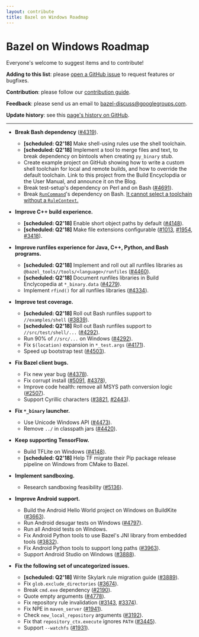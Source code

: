```yaml
---
layout: contribute
title: Bazel on Windows Roadmap
---
```


# Bazel on Windows Roadmap

Everyone's welcome to suggest items and to contribute!

**Adding to this list**: please [open a GitHub
issue](https://github.com/bazelbuild/bazel/issues/new) to request features or
bugfixes.

**Contribution**: please follow our [contribution guide](/contributing.html).

**Feedback**: please send us an email to
<a href="mailto:bazel-discuss@googlegroups.com">bazel-discuss@googlegroups.com</a>.

**Update history**: see this [page's history on
GitHub](https://github.com/bazelbuild/bazel-website/commits/master/roadmaps/windows.md).

---

*   **Break Bash dependency**
    ([#4319](https://github.com/bazelbuild/bazel/issues/4319)).
    *   **[scheduled: Q2'18]** Make shell-using rules use the shell toolchain.
    *   **[scheduled: Q2'18]** Implement a tool to merge files and text, to
        break dependency on bintools when creating `py_binary` stub.
    *   Create example project on GitHub showing how to write a custom shell
        toolchain for local and remote builds, and how to override the default
        toolchain. Link to this project from the Build Encyclopdia or the User
        Manual, and announce it on the Blog.
    *   Break test-setup's dependency on Perl and on Bash
        ([#4691](https://github.com/bazelbuild/bazel/issues/4691)).
    *   Break
        [`RunCommand`](https://github.com/bazelbuild/bazel/blob/cc0f41dccc55bb1380b10cc65281632676192a8d/src/main/java/com/google/devtools/build/lib/runtime/commands/RunCommand.java#L455)'s
        dependency on Bash. [It cannot select a toolchain without a
        `RuleContext`.](https://groups.google.com/d/msg/bazel-discuss/pYJoWFfkyAE/iwpzfXlVCQAJ)

*   **Improve C++ build experience.**
    *   **[scheduled: Q2'18]** Enable short object paths by default
        ([#4148](https://github.com/bazelbuild/bazel/issues/4148)).
    *   **[scheduled: Q2'18]** Make file extensions configurable
        ([#1013](https://github.com/bazelbuild/bazel/issues/1013),
        [#1954](https://github.com/bazelbuild/bazel/issues/1954),
        [#3418](https://github.com/bazelbuild/bazel/issues/3418)).

*   **Improve runfiles experience for Java, C++, Python, and Bash programs.**
    *   **[scheduled: Q2'18]** Implement and roll out all runfiles libraries as
        `@bazel_tools//tools/<language>/runfiles`
        ([#4460](https://github.com/bazelbuild/bazel/issues/4460)).
    *   **[scheduled: Q2'18]** Document runfiles libraries in Build Enclycopedia
        at `*_binary.data`
        ([#4279](https://github.com/bazelbuild/bazel/issues/4279)).
    *   Implement `rfind()` for all runfiles libraries
        ([#4334](https://github.com/bazelbuild/bazel/issues/4334)).

*   **Improve test coverage.**
    *   **[scheduled: Q2'18]** Roll out Bash runfiles support to
        `//examples/shell`
        ([#3839](https://github.com/bazelbuild/bazel/issues/3839)).
    *   **[scheduled: Q2'18]** Roll out Bash runfiles support to
        `//src/test/shell/...`
        ([#4292](https://github.com/bazelbuild/bazel/issues/4292)).
    *   Run 90% of `//src/...` on Windows
        ([#4292](https://github.com/bazelbuild/bazel/issues/4292)).
    *   Fix `$(location)` expansion in `*_test.args`
        ([#4171](https://github.com/bazelbuild/bazel/issues/4171)).
    *   Speed up bootstrap test
        ([#4503](https://github.com/bazelbuild/bazel/issues/4503)).

*   **Fix Bazel client bugs.**
    *   Fix new year bug
        ([#4378](https://github.com/bazelbuild/bazel/issues/4378)).
    *   Fix corrupt install
        ([#5091](https://github.com/bazelbuild/bazel/issues/5091),
        [#4378](https://github.com/bazelbuild/bazel/issues/4378)),
    *   Improve code health: remove all MSYS path conversion logic
        ([#2507](https://github.com/bazelbuild/bazel/issues/2507)).
    *   Support Cyrillic characters
        ([#3821](https://github.com/bazelbuild/bazel/issues/3821),
        [#2443](https://github.com/bazelbuild/bazel/issues/2443)).

*   **Fix `*_binary` launcher.**
    *   Use Unicode Windows API
        ([#4473](https://github.com/bazelbuild/bazel/issues/4473)).
    *   Remove `../` in classpath jars
        ([#4420](https://github.com/bazelbuild/bazel/issues/4420)).

*   **Keep supporting TensorFlow.**
    *   Build TFLite on Windows
        ([#4148](https://github.com/bazelbuild/bazel/issues/4148)).
    *   **[scheduled: Q2'18]** Help TF migrate their Pip package release
        pipeline on Windows from CMake to Bazel.

*   **Implement sandboxing.**
    *   Research sandboxing feasibility
        ([#5136](https://github.com/bazelbuild/bazel/issues/5136)).

*   **Improve Android support.**
    *   Build the Android Hello World project on Windows on BuildKite
        ([#3663](https://github.com/bazelbuild/bazel/issues/3663)).
    *   Run Android desugar tests on Windows
        ([#4797](https://github.com/bazelbuild/bazel/issues/4797)).
    *   Run all Android tests on Windows.
    *   Fix Android Python tools to use Bazel's JNI library from embedded tools
        ([#3832](https://github.com/bazelbuild/bazel/issues/3832)).
    *   Fix Android Python tools to support long paths
        ([#3963](https://github.com/bazelbuild/bazel/issues/3963)).
    *   Support Android Studio on Windows
        ([#3888](https://github.com/bazelbuild/bazel/issues/3888)).

*   **Fix the following set of uncategorized issues.**
    *   **[scheduled: Q2'18]** Write Skylark rule migration guide
        ([#3889](https://github.com/bazelbuild/bazel/issues/3889)).
    *   Fix `glob.exclude_directories`
        ([#3674](https://github.com/bazelbuild/bazel/issues/3674)).
    *   Break `cmd.exe` dependency
        ([#2190](https://github.com/bazelbuild/bazel/issues/2190)).
    *   Quote empty arguments
        ([#4778](https://github.com/bazelbuild/bazel/issues/4778)).
    *   Fix repository rule invalidation
        ([#3143](https://github.com/bazelbuild/bazel/issues/3143),
        [#3374](https://github.com/bazelbuild/bazel/issues/3374)).
    *   Fix NPE in `maven_server`
        ([#1941](https://github.com/bazelbuild/bazel/issues/1941)).
    *   Check `new_local_repository` arguments
        ([#3192](https://github.com/bazelbuild/bazel/issues/3192)).
    *   Fix that `repository_ctx.execute` ignores `PATH`
        ([#3445](https://github.com/bazelbuild/bazel/issues/3445)).
    *   Support `--watchfs`
        ([#1931](https://github.com/bazelbuild/bazel/issues/1931)).
